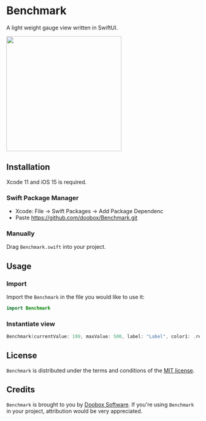 # Benchmark

A light weight gauge view written in SwiftUI.

<img src="https://github.com/doobox/DooGauge/blob/Master/gaugePreview.png" width="300">

## Installation

Xcode 11 and iOS 15 is required.

### Swift Package Manager

* Xcode: File -> Swift Packages -> Add Package Dependenc
* Paste https://github.com/doobox/Benchmark.git

### Manually

Drag `Benchmark.swift` into your project.

## Usage

### Import

Import the `Benchmark` in the file you would like to use it: 

```swift
import Benchmark
```

### Instantiate view

```swift
Benchmark(currentValue: 199, maxValue: 500, label: "Label", color1: .red, color2: .green, counterColor: .primary, labelColor: .secondary, minMaxColor: .primary, showLabel: true, showMinMax: true)
```
## License

`Benchmark` is distributed under the terms and conditions of the [MIT license](https://github.com/doobox/Benchmark/blob/Master/LICENSE).

## Credits

`Benchmark` is brought to you by [Doobox Software](https://www.doobox.co.uk). If you're using `Benchmark` in your project, attribution would be very appreciated.
